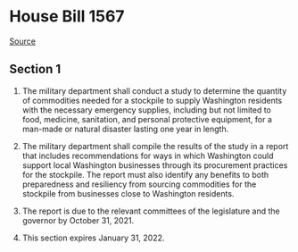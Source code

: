 # House Bill 1567

[Source](http://lawfilesext.leg.wa.gov/biennium/2021-22/Pdf/Bills/House%20Bills/1567.pdf)
## Section 1
1. The military department shall conduct a study to determine the quantity of commodities needed for a stockpile to supply Washington residents with the necessary emergency supplies, including but not limited to food, medicine, sanitation, and personal protective equipment, for a man-made or natural disaster lasting one year in length.

2. The military department shall compile the results of the study in a report that includes recommendations for ways in which Washington could support local Washington businesses through its procurement practices for the stockpile. The report must also identify any benefits to both preparedness and resiliency from sourcing commodities for the stockpile from businesses close to Washington residents.

3. The report is due to the relevant committees of the legislature and the governor by October 31, 2021.

4. This section expires January 31, 2022.

